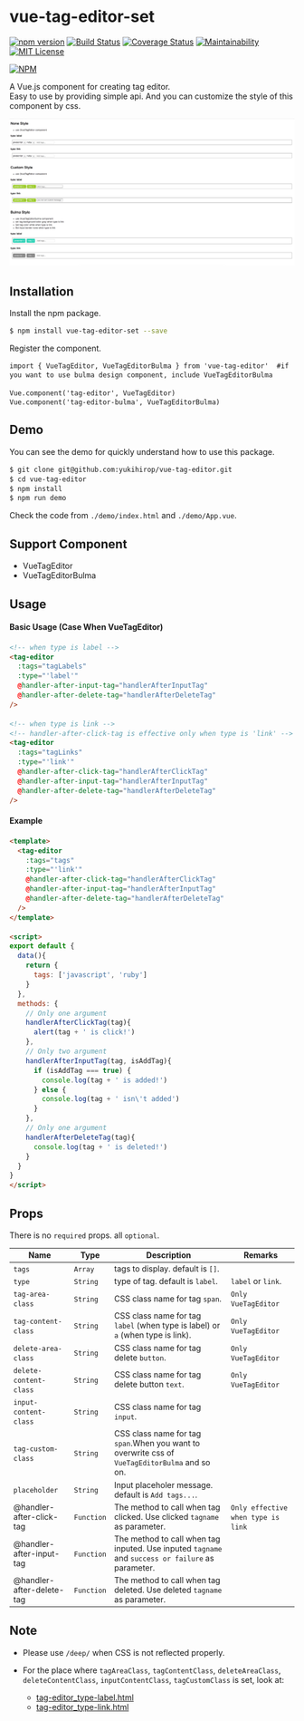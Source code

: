 # vue-tag-editor-set

[![npm version](https://badge.fury.io/js/vue-tag-editor-set.svg)](https://badge.fury.io/js/vue-tag-editor-set)
[![Build Status](https://travis-ci.org/yukihirop/vue-tag-editor.svg?branch=master)](https://travis-ci.org/yukihirop/vue-tag-editor)
[![Coverage Status](https://coveralls.io/repos/github/yukihirop/vue-tag-editor/badge.svg?branch=before_release)](https://coveralls.io/github/yukihirop/vue-tag-editor?branch=before_release)
[![Maintainability](https://api.codeclimate.com/v1/badges/69b323668f245135f9d2/maintainability)](https://codeclimate.com/github/yukihirop/vue-tag-editor/maintainability)
[![MIT License](http://img.shields.io/badge/license-MIT-blue.svg?style=flat)](LICENSE)

[![NPM](https://nodei.co/npm/vue-tag-editor-set.png)](https://nodei.co/npm/vue-tag-editor-set/)


A Vue.js component for creating tag editor.<br>
Easy to use by providing simple api. And you can customize the style of this component by css.

<img src="https://raw.githubusercontent.com/yukihirop/vue-tag-editor/master/img/vue-tag-editor-set.png" />

## Installation

Install the npm package.

```bash
$ npm install vue-tag-editor-set --save
```

Register the component.

```
import { VueTagEditor, VueTagEditorBulma } from 'vue-tag-editor'  #if you want to use bulma design component, include VueTagEditorBulma

Vue.component('tag-editor', VueTagEditor)
Vue.component('tag-editor-bulma', VueTagEditorBulma)
```

## Demo

You can see the demo for quickly understand how to use this package.

```bash
$ git clone git@github.com:yukihirop/vue-tag-editor.git
$ cd vue-tag-editor
$ npm install
$ npm run demo
```

Check the code from `./demo/index.html` and `./demo/App.vue`.

## Support Component

- VueTagEditor
- VueTagEditorBulma

## Usage

#### Basic Usage (Case When VueTagEditor)

```html
<!-- when type is label -->
<tag-editor
  :tags="tagLabels"
  :type="'label'"
  @handler-after-input-tag="handlerAfterInputTag"
  @handler-after-delete-tag="handlerAfterDeleteTag"
/>

<!-- when type is link -->
<!-- handler-after-click-tag is effective only when type is 'link' -->
<tag-editor
  :tags="tagLinks"
  :type="'link'"
  @handler-after-click-tag="handlerAfterClickTag"
  @handler-after-input-tag="handlerAfterInputTag"
  @handler-after-delete-tag="handlerAfterDeleteTag"
/>
```

#### Example

```html
<template>
  <tag-editor
    :tags="tags"
    :type="'link'"
    @handler-after-click-tag="handlerAfterClickTag"
    @handler-after-input-tag="handlerAfterInputTag"
    @handler-after-delete-tag="handlerAfterDeleteTag"
  />
</template>

<script>
export default {
  data(){
    return {
      tags: ['javascript', 'ruby']
    }
  },
  methods: {
    // Only one argument
    handlerAfterClickTag(tag){
      alert(tag + ' is click!')
    },
    // Only two argument
    handlerAfterInputTag(tag, isAddTag){
      if (isAddTag === true) {
        console.log(tag + ' is added!')
      } else {
        console.log(tag + ' isn\'t added')
      }
    },
    // Only one argument
    handlerAfterDeleteTag(tag){
      console.log(tag + ' is deleted!')
    }
  }
}
</script>
```

## Props

There is no `required` props. all `optional`.

|Name|Type|Description|Remarks|
|----|----|-----------|-------|
|`tags`|`Array`|tags to display. default is `[]`.|
|`type`|`String`|type of tag. default is `label`.|`label` or `link`.|
|`tag-area-class`|`String`|CSS class name for tag `span`.|`Only VueTagEditor`|
|`tag-content-class`|`String`|CSS class name for tag `label` (when type is label) or `a` (when type is link).|`Only VueTagEditor`|
|`delete-area-class`|`String`|CSS class name for tag delete `button`.|`Only VueTagEditor`|
|`delete-content-class`|`String`|CSS class name for tag delete button `text`.|`Only VueTagEditor`|
|`input-content-class`|`String`|CSS class name for tag `input`.|
|`tag-custom-class`|`String`|CSS class name for tag `span`.When you want to overwrite css of `VueTagEditorBulma` and so on.|
|`placeholder`|`String`|Input placeholer message. default is `Add tags...`.|
|@handler-after-click-tag|`Function`|The method to call when tag clicked. Use clicked `tagname` as parameter.|`Only effective when type is link`|
|@handler-after-input-tag|`Function`|The method to call when tag inputed. Use inputed `tagname` and `success or failure` as parameter.|
|@handler-after-delete-tag|`Function`|The method to call when tag deleted. Use deleted `tagname` as parameter.|

## Note

- Please use `/deep/` when CSS is not reflected properly.
- For the place where `tagAreaClass`, `tagContentClass`, `deleteAreaClass`, `deleteContentClass`, `inputContentClass`, `tagCustomClass` is set,
look at:

    - [tag-editor_type-label.html](https://github.com/yukihirop/vue-tag-editor/blob/master/docs/tag-editor_type-label.html)
    - [tag-editor_type-link.html](https://github.com/yukihirop/vue-tag-editor/blob/master/docs/tag-editor_type-link.html)
